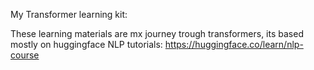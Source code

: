 My Transformer learning kit:

These learning materials are mx journey trough transformers, its based mostly on huggingface NLP tutorials: 
https://huggingface.co/learn/nlp-course
